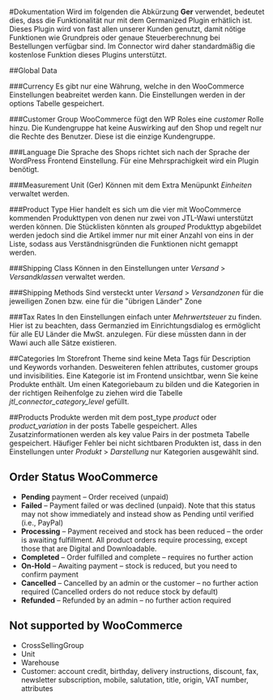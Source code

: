 #Dokumentation
Wird im folgenden die Abkürzung **Ger** verwendet, bedeutet dies, dass die Funktionalität nur mit dem Germanized Plugin erhätlich ist. Dieses Plugin wird von fast allen unserer Kunden genutzt, damit nötige Funktionen wie Grundpreis oder genaue Steuerberechnung bei Bestellungen verfügbar sind. Im Connector wird daher standardmäßig die kostenlose Funktion dieses Plugins unterstützt.

##Global Data

###Currency
Es gibt nur eine Währung, welche in den WooCommerce Einstellungen beabreitet werden kann. Die Einstellungen werden in der options Tabelle gespeichert.

###Customer Group
WooCommerce fügt den WP Roles eine *customer* Rolle hinzu. Die Kundengruppe hat keine Auswirking auf den Shop und regelt nur die Rechte des Benutzer. Diese ist die einzige Kundengruppe.

###Language
Die Sprache des Shops richtet sich nach der Sprache der WordPress Frontend Einstellung. Für eine Mehrsprachigkeit wird ein Plugin benötigt.

###Measurement Unit (Ger)
Können mit dem Extra Menüpunkt *Einheiten* verwaltet werden.

###Product Type
Hier handelt es sich um die vier mit WooCommerce kommenden Produkttypen von denen nur zwei von JTL-Wawi unterstützt werden können. Die Stücklisten könnten als *grouped* Produkttyp abgebildet werden jedoch sind die Artikel immer nur mit einer Anzahl von eins in der Liste, sodass aus Verständnisgründen die Funktionen nicht gemappt werden.

###Shipping Class
Können in den Einstellungen unter *Versand* > *Versandklassen* verwaltet werden.

###Shipping Methods
Sind versteckt unter *Versand* > *Versandzonen* für die jeweiligen Zonen bzw. eine für die "übrigen Länder" Zone

###Tax Rates
In den Einstellungen einfach unter *Mehrwertsteuer* zu finden. Hier ist zu beachten, dass Germanzied im Einrichtungsdialog es ermöglicht für alle EU Länder die MwSt. anzulegen. Für diese müssten dann in der Wawi auch alle Sätze existieren.

##Categories
Im Storefront Theme sind keine Meta Tags für Description und Keywords vorhanden. Desweiteren fehlen attributes, customer groups und invisibilities. Eine Kategorie ist im Frontend unsichtbar, wenn Sie keine Produkte enthält. Um einen Kategoriebaum zu bilden und die Kategorien in der richtigen Reihenfolge zu ziehen wird die Tabelle *jtl_connector_category_level* gefüllt.

##Products
Produkte werden mit dem post_type *product* oder *product_variation* in der posts Tabelle gespeichert. Alles Zusatzinformationen werden als key value Pairs in der postmeta Tabelle gespeichert. Häufiger Fehler bei nicht sichtbaren Produkten ist, dass in den Einstellungen unter *Produkt* > *Darstellung* nur Kategorien ausgewählt sind.

Order Status WooCommerce
------------------------
- **Pending** payment – Order received (unpaid)
- **Failed** – Payment failed or was declined (unpaid). Note that this status may not show immediately and instead show as Pending until verified (i.e., PayPal)
- **Processing** – Payment received and stock has been reduced – the order is awaiting fulfillment. All product orders require processing, except those that are Digital and Downloadable.
- **Completed** – Order fulfilled and complete – requires no further action
- **On-Hold** – Awaiting payment – stock is reduced, but you need to confirm payment
- **Cancelled** – Cancelled by an admin or the customer – no further action required (Cancelled orders do not reduce stock by default)
- **Refunded** – Refunded by an admin – no further action required

Not supported by WooCommerce
----------------------------
- CrossSellingGroup
- Unit
- Warehouse
- Customer: account credit, birthday, delivery instructions, discount, fax, newsletter subscription, mobile, 
salutation, title, origin, VAT number, attributes